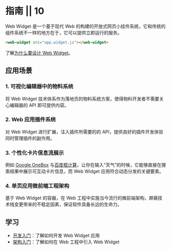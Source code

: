 # 指南 || 10

Web Widget 是一个基于现代 Web 的构建的开放式网页小挂件系统，它和传统的组件系统不一样的地方在于，它可以提供立即运行的服务。

```html
<web-widget src="app.widget.js"></web-widget>
```

了解[为什么要设计 Web Widget](../discover/about.md)。

## 应用场景

### 1. 可视化编辑器中的物料系统

将 Web Widget 技术体系作为落地页的物料系统方案，使得物料开发者不需要关心编辑器的 API 即可提供内容。

### 2. Web 应用插件系统

对 Web Widget 进行扩展，注入插件所需要的的 API，提供良好的插件开发体验同时管理插件的副作用。

### 3. 个性化卡片信息流展示

例如 [Google OneBox](https://en.ryte.com/wiki/Google_OneBox) 与[百度框计算](https://baike.baidu.com/item/%E6%A1%86%E8%AE%A1%E7%AE%97/9541258)，让你在输入“天气”的时候，它能够直接在搜索结果中展示可互动卡片信息，而 Web Widget 应用符合动态分发的关键要素。

### 4. 单页应用微前端工程架构

基于 Web Widget 的容器，在 Web 工程中实施当今流行的微前端架构，屏蔽技术栈变更带来的不稳定因素，保证软件具备长远的生命力。

## 学习

* [开发入门](./developing/getting-started.md)：了解如何开发 Web Widget 应用
* [架构入门](./architecture/getting-started.md)：了解如何在 Web 工程中引入 Web Widget